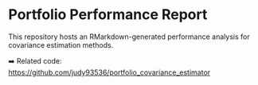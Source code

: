 # Portfolio Performance Report

This repository hosts an RMarkdown-generated performance analysis for covariance estimation methods.

➡️ Related code: https://github.com/judy93536/portfolio_covariance_estimator

